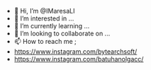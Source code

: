 - 👋 Hi, I’m @IMaresaLI
- 👀 I’m interested in ...
- 🌱 I’m currently learning ...
- 💞️ I’m looking to collaborate on ...
- 📫 How to reach me ;
- https://www.instagram.com/bytearchsoft/
- https://www.instagram.com/batuhanolgacc/

<!---
IMaresaLI/IMaresaLI is a ✨ special ✨ repository because its `README.md` (this file) appears on your GitHub profile.
You can click the Preview link to take a look at your changes.
--->
